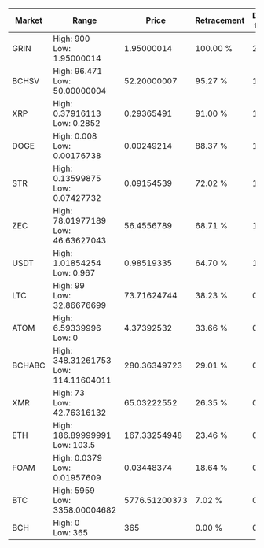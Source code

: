 | Market | Range | Price| Retracement | Doubles to 50% |
| --- | --- | --- | --- | --- |
| GRIN | High: 900<br />Low: 1.95000014 | 1.95000014 | 100.00 % | 231.27 |
| BCHSV | High: 96.471<br />Low: 50.00000004 | 52.20000007 | 95.27 % | 1.40 |
| XRP | High: 0.37916113<br />Low: 0.2852 | 0.29365491 | 91.00 % | 1.13 |
| DOGE | High: 0.008<br />Low: 0.00176738 | 0.00249214 | 88.37 % | 1.96 |
| STR | High: 0.13599875<br />Low: 0.07427732 | 0.09154539 | 72.02 % | 1.15 |
| ZEC | High: 78.01977189<br />Low: 46.63627043 | 56.4556789 | 68.71 % | 1.10 |
| USDT | High: 1.01854254<br />Low: 0.967 | 0.98519335 | 64.70 % | 1.01 |
| LTC | High: 99<br />Low: 32.86676699 | 73.71624744 | 38.23 % | 0.00 |
| ATOM | High: 6.59339996<br />Low: 0 | 4.37392532 | 33.66 % | 0.00 |
| BCHABC | High: 348.31261753<br />Low: 114.11604011 | 280.36349723 | 29.01 % | 0.00 |
| XMR | High: 73<br />Low: 42.76316132 | 65.03222552 | 26.35 % | 0.00 |
| ETH | High: 186.89999991<br />Low: 103.5 | 167.33254948 | 23.46 % | 0.00 |
| FOAM | High: 0.0379<br />Low: 0.01957609 | 0.03448374 | 18.64 % | 0.00 |
| BTC | High: 5959<br />Low: 3358.00004682 | 5776.51200373 | 7.02 % | 0.00 |
| BCH | High: 0<br />Low: 365 | 365 | 0.00 % | 0.00 |
